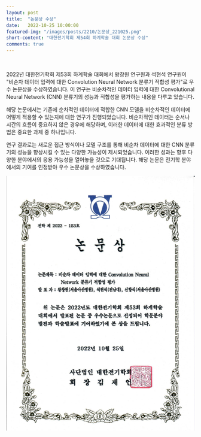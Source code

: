 ```yaml
---
layout: post
title:  "논문상 수상" 
date:   2022-10-25 10:00:00
featured-img: "/images/posts/2210/논문상_221025.png"
short-content: "대한전기학회 제54회 하계학술 대회 논문상 수상" 
comments: true
---
```


<br> 

2022년 대한전기학회 제53회 하계학술 대회에서 왕창원 연구원과 석현석 연구원이 "비순차 데이터 입력에 대한 Convolution Neural Network 분류기 적합성 평가"로 우수 논문상을 수상하였습니다. 이 연구는 비순차적인 데이터 입력에 대한 Convolutional Neural Network (CNN) 분류기의 성능과 적합성을 평가하는 내용을 다루고 있습니다.

해당 논문에서는 기존에 순차적인 데이터에 적합한 CNN 모델을 비순차적인 데이터에 어떻게 적용할 수 있는지에 대한 연구가 진행되었습니다. 비순차적인 데이터는 순서나 시간의 흐름이 중요하지 않은 경우에 해당하며, 이러한 데이터에 대한 효과적인 분류 방법은 중요한 과제 중 하나입니다.

연구 결과로는 새로운 접근 방식이나 모델 구조를 통해 비순차 데이터에 대한 CNN 분류기의 성능을 향상시킬 수 있는 다양한 가능성이 제시되었습니다. 이러한 성과는 향후 다양한 분야에서의 응용 가능성을 열어놓을 것으로 기대됩니다. 해당 논문은 전기학 분야에서의 기여를 인정받아 우수 논문상을 수상하였습니다.

<span class="image featured" style="max-width: 50%; max-height: 50%"><img src="/images/posts/2210/논문상_221025.png" alt="" style="wdith:50% ,height:50%"></span>